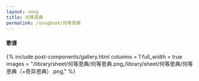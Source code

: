 ```yaml
---
layout: song
title: 何等恩典
permalink: /songbook/何等恩典
---
```


#### 歌谱

{% include post-components/gallery.html
    columns = 1
    full_width = true
    images = "/library/sheet/何等恩典/何等恩典.png,/library/sheet/何等恩典/何等恩典（+奇异恩典）.png,"
%}
